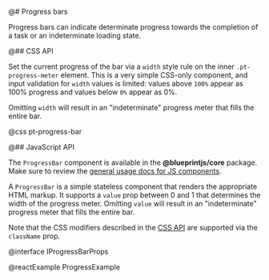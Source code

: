 @# Progress bars

Progress bars can indicate determinate progress towards the completion of a task or an indeterminate
loading state.

@## CSS API

Set the current progress of the bar via a `width` style rule on the inner `.pt-progress-meter`
element. This is a very simple CSS-only component, and input validation for `width` values is
limited: values above `100%` appear as 100% progress and values below `0%` appear as 0%.

Omitting `width` will result in an "indeterminate" progress meter that fills the entire bar.

@css pt-progress-bar

@## JavaScript API

The `ProgressBar` component is available in the __@blueprintjs/core__ package.
Make sure to review the [general usage docs for JS components](#blueprint.usage).

A `ProgressBar` is a simple stateless component that renders the appropriate HTML markup.
It supports a `value` prop between 0 and 1 that determines the width of the progress meter.
Omitting `value` will result in an "indeterminate" progress meter that fills the entire bar.

Note that the CSS modifiers described in the [CSS API](#core/components/progress/progress-bar.css-api)
are supported via the `className` prop.

@interface IProgressBarProps

@reactExample ProgressExample
